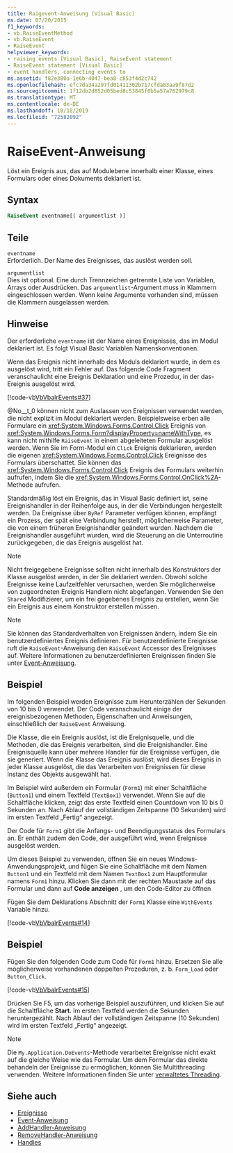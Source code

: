 ```yaml
---
title: Raigevent-Anweisung (Visual Basic)
ms.date: 07/20/2015
f1_keywords:
- vb.RaiseEventMethod
- vb.RaiseEvent
- RaiseEvent
helpviewer_keywords:
- raising events [Visual Basic], RaiseEvent statement
- RaiseEvent statement [Visual Basic]
- event handlers, connecting events to
ms.assetid: f82e380a-1e6b-4047-bea8-c853f4d2c742
ms.openlocfilehash: efc7da34a297fd01411302b717cfda83aa9f87d2
ms.sourcegitcommit: 1f12db2d852d05bed8c53845f0b5a57a762979c8
ms.translationtype: MT
ms.contentlocale: de-DE
ms.lasthandoff: 10/18/2019
ms.locfileid: "72582092"
---
```

# <a name="raiseevent-statement"></a>RaiseEvent-Anweisung
Löst ein Ereignis aus, das auf Modulebene innerhalb einer Klasse, eines Formulars oder eines Dokuments deklariert ist.  
  
## <a name="syntax"></a>Syntax  
  
```vb  
RaiseEvent eventname[( argumentlist )]  
```  
  
## <a name="parts"></a>Teile  
 `eventname`  
 Erforderlich. Der Name des Ereignisses, das auslöst werden soll.  
  
 `argumentlist`  
 Dies ist optional. Eine durch Trennzeichen getrennte Liste von Variablen, Arrays oder Ausdrücken. Das `argumentlist`-Argument muss in Klammern eingeschlossen werden. Wenn keine Argumente vorhanden sind, müssen die Klammern ausgelassen werden.  
  
## <a name="remarks"></a>Hinweise  
 Der erforderliche `eventname` ist der Name eines Ereignisses, das im Modul deklariert ist. Es folgt Visual Basic Variablen Namenskonventionen.  
  
 Wenn das Ereignis nicht innerhalb des Moduls deklariert wurde, in dem es ausgelöst wird, tritt ein Fehler auf. Das folgende Code Fragment veranschaulicht eine Ereignis Deklaration und eine Prozedur, in der das-Ereignis ausgelöst wird.  
  
 [!code-vb[VbVbalrEvents#37](~/samples/snippets/visualbasic/VS_Snippets_VBCSharp/VbVbalrEvents/VB/Class1.vb#37)]  
  
 @No__t_0 können nicht zum Auslassen von Ereignissen verwendet werden, die nicht explizit im Modul deklariert werden. Beispielsweise erben alle Formulare ein <xref:System.Windows.Forms.Control.Click> Ereignis von <xref:System.Windows.Forms.Form?displayProperty=nameWithType>, es kann nicht mithilfe `RaiseEvent` in einem abgeleiteten Formular ausgelöst werden. Wenn Sie im Form-Modul ein `Click` Ereignis deklarieren, werden die eigenen <xref:System.Windows.Forms.Control.Click> Ereignisse des Formulars überschattet. Sie können das <xref:System.Windows.Forms.Control.Click> Ereignis des Formulars weiterhin aufrufen, indem Sie die <xref:System.Windows.Forms.Control.OnClick%2A>-Methode aufrufen.  
  
 Standardmäßig löst ein Ereignis, das in Visual Basic definiert ist, seine Ereignishandler in der Reihenfolge aus, in der die Verbindungen hergestellt werden. Da Ereignisse über `ByRef` Parameter verfügen können, empfängt ein Prozess, der spät eine Verbindung herstellt, möglicherweise Parameter, die von einem früheren Ereignishandler geändert wurden. Nachdem die Ereignishandler ausgeführt wurden, wird die Steuerung an die Unterroutine zurückgegeben, die das Ereignis ausgelöst hat.  
  
> [!NOTE]
> Nicht freigegebene Ereignisse sollten nicht innerhalb des Konstruktors der Klasse ausgelöst werden, in der Sie deklariert werden. Obwohl solche Ereignisse keine Laufzeitfehler verursachen, werden Sie möglicherweise von zugeordneten Ereignis Handlern nicht abgefangen. Verwenden Sie den `Shared` Modifizierer, um ein frei gegebenes Ereignis zu erstellen, wenn Sie ein Ereignis aus einem Konstruktor erstellen müssen.  
  
> [!NOTE]
> Sie können das Standardverhalten von Ereignissen ändern, indem Sie ein benutzerdefiniertes Ereignis definieren. Für benutzerdefinierte Ereignisse ruft die `RaiseEvent`-Anweisung den `RaiseEvent` Accessor des Ereignisses auf. Weitere Informationen zu benutzerdefinierten Ereignissen finden Sie unter [Event-Anweisung](../../../visual-basic/language-reference/statements/event-statement.md).  
  
## <a name="example"></a>Beispiel  
 Im folgenden Beispiel werden Ereignisse zum Herunterzählen der Sekunden von 10 bis 0 verwendet. Der Code veranschaulicht einige der ereignisbezogenen Methoden, Eigenschaften und Anweisungen, einschließlich der `RaiseEvent` Anweisung.  
  
 Die Klasse, die ein Ereignis auslöst, ist die Ereignisquelle, und die Methoden, die das Ereignis verarbeiten, sind die Ereignishandler. Eine Ereignisquelle kann über mehrere Handler für die Ereignisse verfügen, die sie generiert. Wenn die Klasse das Ereignis auslöst, wird dieses Ereignis in jeder Klasse ausgelöst, die das Verarbeiten von Ereignissen für diese Instanz des Objekts ausgewählt hat.  
  
 Im Beispiel wird außerdem ein Formular (`Form1`) mit einer Schaltfläche (`Button1`) und einem Textfeld (`TextBox1`) verwendet. Wenn Sie auf die Schaltfläche klicken, zeigt das erste Textfeld einen Countdown von 10 bis 0 Sekunden an. Nach Ablauf der vollständigen Zeitspanne (10 Sekunden) wird im ersten Textfeld „Fertig“ angezeigt.  
  
 Der Code für `Form1` gibt die Anfangs- und Beendigungsstatus des Formulars an. Er enthält zudem den Code, der ausgeführt wird, wenn Ereignisse ausgelöst werden.  
  
 Um dieses Beispiel zu verwenden, öffnen Sie ein neues Windows-Anwendungsprojekt, und fügen Sie eine Schaltfläche mit dem Namen `Button1` und ein Textfeld mit dem Namen `TextBox1` zum Hauptformular namens `Form1` hinzu. Klicken Sie dann mit der rechten Maustaste auf das Formular und dann auf **Code anzeigen** , um den Code-Editor zu öffnen  
  
 Fügen Sie dem Deklarations Abschnitt der `Form1` Klasse eine `WithEvents` Variable hinzu.  
  
 [!code-vb[VbVbalrEvents#14](~/samples/snippets/visualbasic/VS_Snippets_VBCSharp/VbVbalrEvents/VB/Class1.vb#14)]  
  
## <a name="example"></a>Beispiel  
 Fügen Sie den folgenden Code zum Code für `Form1` hinzu. Ersetzen Sie alle möglicherweise vorhandenen doppelten Prozeduren, z. b. `Form_Load` oder `Button_Click`.  
  
 [!code-vb[VbVbalrEvents#15](~/samples/snippets/visualbasic/VS_Snippets_VBCSharp/VbVbalrEvents/VB/Class1.vb#15)]  
  
 Drücken Sie F5, um das vorherige Beispiel auszuführen, und klicken Sie auf die Schaltfläche **Start**. Im ersten Textfeld werden die Sekunden heruntergezählt. Nach Ablauf der vollständigen Zeitspanne (10 Sekunden) wird im ersten Textfeld „Fertig“ angezeigt.  
  
> [!NOTE]
> Die `My.Application.DoEvents`-Methode verarbeitet Ereignisse nicht exakt auf die gleiche Weise wie das Formular. Um dem Formular das direkte behandeln der Ereignisse zu ermöglichen, können Sie Multithreading verwenden. Weitere Informationen finden Sie unter [verwaltetes Threading](../../../standard/threading/index.md).  
  
## <a name="see-also"></a>Siehe auch

- [Ereignisse](../../../visual-basic/programming-guide/language-features/events/index.md)
- [Event-Anweisung](../../../visual-basic/language-reference/statements/event-statement.md)
- [AddHandler-Anweisung](../../../visual-basic/language-reference/statements/addhandler-statement.md)
- [RemoveHandler-Anweisung](../../../visual-basic/language-reference/statements/removehandler-statement.md)
- [Handles](../../../visual-basic/language-reference/statements/handles-clause.md)
